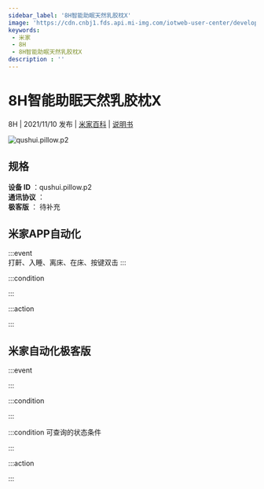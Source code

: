 ```yaml
---
sidebar_label: '8H智能助眠天然乳胶枕X'
image: 'https://cdn.cnbj1.fds.api.mi-img.com/iotweb-user-center/developer_16790687374310GFfHcYp.png?GalaxyAccessKeyId=AKVGLQWBOVIRQ3XLEW&Expires=9223372036854775807&Signature=jNXcznN5tph+GVtG9/fWtIkpl4s='
keywords: 
 - 米家
 - 8H
 - 8H智能助眠天然乳胶枕X
description : ''
---
```

# 8H智能助眠天然乳胶枕X

8H | 2021/11/10 发布 | [米家百科](https://home.mi.com/webapp/content/baike/product/index.html?model=qushui.pillow.p2) | [说明书](https://home.mi.com/views/introduction.html?model=qushui.pillow.p2&region=cn)

![qushui.pillow.p2](https://cdn.cnbj1.fds.api.mi-img.com/iotweb-user-center/developer_16790687374310GFfHcYp.png?GalaxyAccessKeyId=AKVGLQWBOVIRQ3XLEW&Expires=9223372036854775807&Signature=jNXcznN5tph+GVtG9/fWtIkpl4s=)

## 规格  
> 
**设备 ID** ：qushui.pillow.p2  
**通讯协议** ：  
**极客版**  ： 待补充 


## 米家APP自动化  

:::event  
打鼾、入睡、离床、在床、按键双击
:::

:::condition  

:::

:::action   

:::

## 米家自动化极客版  

:::event  

:::

:::condition  

:::

:::condition 可查询的状态条件  

:::

:::action  

:::

        
